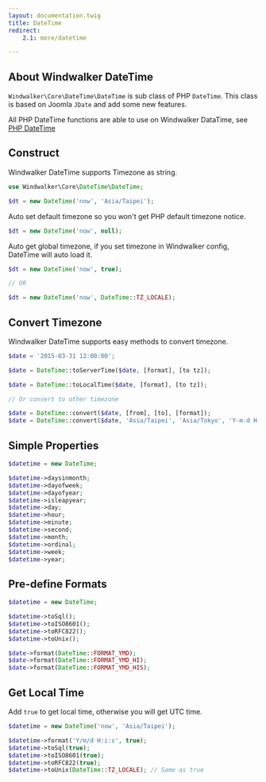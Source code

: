 ```yaml
---
layout: documentation.twig
title: DateTime
redirect:
    2.1: more/datetime

---
```


## About Windwalker DateTime

`Windwalker\Core\DateTime\DateTime` is sub class of PHP `DateTime`. This class is based on Joomla `JDate` and add some new features.

All PHP DateTime functions are able to use on Windwalker DataTime, see [PHP DateTime](http://php.net/manual/en/book.datetime.php)

## Construct

Windwalker DateTime supports Timezone as string.

``` php
use Windwalker\Core\DateTime\DateTime;

$dt = new DateTime('now', 'Asia/Taipei');
```

Auto set default timezone so you won't get PHP default timezone notice.

``` php
$dt = new DateTime('now', null);
```

Auto get global timezone, if you set timezone in Windwalker config, DateTime will auto load it.

``` php
$dt = new DateTime('now', true);

// OR

$dt = new DateTime('now', DateTime::TZ_LOCALE);
```

## Convert Timezone

Windwalker DateTime supports easy methods to convert timezone.

``` php
$date = '2015-03-31 12:00:00';

$date = DateTime::toServerTime($date, [format], [to tz]);

$date = DateTime::toLocalTime($date, [format], [to tz]);

// Or convert to other timezone

$date = DateTime::convert($date, [from], [to], [format]);
$date = DateTime::convert($date, 'Asia/Taipei', 'Asia/Tokyo', 'Y-m-d H:i:s');
```

## Simple Properties

``` php
$datetime = new DateTime;

$datetime->daysinmonth;
$datetime->dayofweek;
$datetime->dayofyear;
$datetime->isleapyear;
$datetime->day;
$datetime->hour;
$datetime->minute;
$datetime->second;
$datetime->month;
$datetime->ordinal;
$datetime->week;
$datetime->year;
```

## Pre-define Formats

``` php
$datetime = new DateTime;

$datetime->toSql();
$datetime->toISO8601();
$datetime->toRFC822();
$datetime->toUnix();

$date->format(DateTime::FORMAT_YMD);
$date->format(DateTime::FORMAT_YMD_HI);
$date->format(DateTime::FORMAT_YMD_HIS);
```

## Get Local Time

Add `true` to get local time, otherwise you will get UTC time.

``` php
$datetime = new DateTime('now', 'Asia/Taipei');

$datetime->format('Y/m/d H:i:s', true);
$datetime->toSql(true);
$datetime->toISO8601(true);
$datetime->toRFC822(true);
$datetime->toUnix(DateTime::TZ_LOCALE); // Same as true
```
